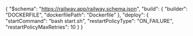 {
  "$schema": "https://railway.app/railway.schema.json",
  "build": {
    "builder": "DOCKERFILE",
    "dockerfilePath": "Dockerfile"
  },
  "deploy": {
    "startCommand": "bash start.sh",
    "restartPolicyType": "ON_FAILURE",
    "restartPolicyMaxRetries": 10
  }
}
